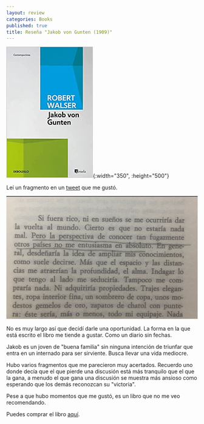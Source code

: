 ```yaml
---
layout: review
categories: Books
published: true
title: Reseña "Jakob von Gunten (1909)"
---
```

![](/assets/jakobvonguntencontempornea.jpg){:width="350", :height="500"}

Leí un fragmento en un [tweet](https://twitter.com/joantubau/status/1395309983638634497) que me gustó.

![](/assets/jakobvonguntenfragmento.png)

No es muy largo así que decidí darle una oportunidad. La forma en la que está escrito el libro me tiende a gustar. Como un diario sin fechas.

Jakob es un joven de "buena familia" sin ninguna intención de triunfar que entra en un internado para ser sirviente. Busca llevar una vida mediocre.

Hubo varios fragmentos que me parecieron muy acertados. Recuerdo uno donde decía que el que pierde una discusión está más tranquilo que el que la gana, a menudo el que gana una discusión se muestra más ansioso como esperando que los demás reconozcan su "victoria".

Pese a que hubo momentos que me gustó, es un libro que no me veo recomendando.

Puedes comprar el libro [aquí](https://amazon.es/dp/8490323062).
